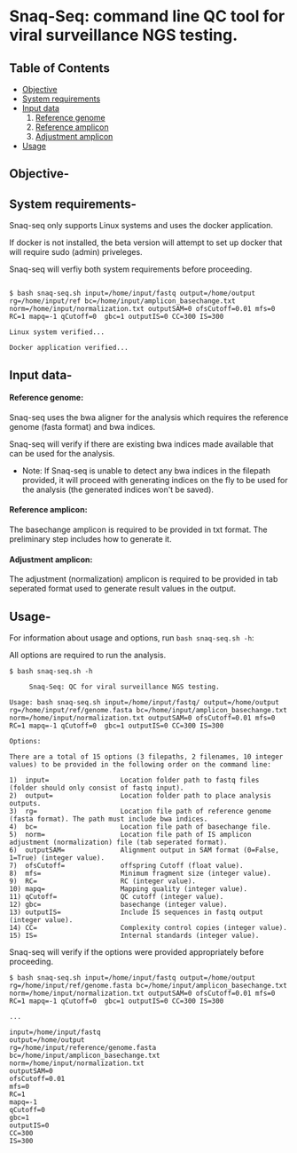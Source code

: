 # Snaq-Seq: command line QC tool for viral surveillance NGS testing. 

Table of Contents
-----------------
- [Objective](#objective)
- [System requirements](#requirements)
- [Input data](#data)
  1. [Reference genome](#reference-genome)
  2. [Reference amplicon](#reference-amplicon)
  3. [Adjustment amplicon](#adjustment-amplicon)
- [Usage](#usage-options)

## <a name="objective"></a> Objective-

## <a name="requirements"></a> System requirements-

Snaq-seq only supports Linux systems and uses the docker application. 

If docker is not installed, the beta version will attempt to set up docker that will require sudo (admin) priveleges. 

Snaq-seq will verfiy both system requirements before proceeding.

```

$ bash snaq-seq.sh input=/home/input/fastq output=/home/output rg=/home/input/ref bc=/home/input/amplicon_basechange.txt norm=/home/input/normalization.txt outputSAM=0 ofsCutoff=0.01 mfs=0 RC=1 mapq=-1 qCutoff=0  gbc=1 outputIS=0 CC=300 IS=300

Linux system verified...

Docker application verified... 
``` 

## <a name="data"></a> Input data-

#### Reference genome:

Snaq-seq uses the bwa aligner for the analysis which requires the reference genome (fasta format) and bwa indices. 

Snaq-seq will verify if there are existing bwa indices made available that can be used for the analysis.


* Note: If Snaq-seq is unable to detect any bwa indices in the filepath provided, it will proceed with generating indices on the fly to be used for the analysis (the generated indices won't be saved).


#### Reference amplicon:

The basechange amplicon is required to be provided in txt format. The preliminary step includes how to generate it.

#### Adjustment amplicon:

The adjustment (normalization) amplicon is required to be provided in tab seperated format used to generate result values in the output.

## <a name="usage-options"></a> Usage-

For information about usage and options, run ```bash snaq-seq.sh -h```: 

All options are required to run the analysis.

```
$ bash snaq-seq.sh -h
 
     Snaq-Seq: QC for viral surveillance NGS testing.     

Usage: bash snaq-seq.sh input=/home/input/fastq/ output=/home/output rg=/home/input/ref/genome.fasta bc=/home/input/amplicon_basechange.txt norm=/home/input/normalization.txt outputSAM=0 ofsCutoff=0.01 mfs=0 RC=1 mapq=-1 qCutoff=0  gbc=1 outputIS=0 CC=300 IS=300

Options:

There are a total of 15 options (3 filepaths, 2 filenames, 10 integer values) to be provided in the following order on the command line:
 
1)  input=                  Location folder path to fastq files (folder should only consist of fastq input).
2)  output=                 Location folder path to place analysis outputs.
3)  rg=       	            Location file path of reference genome (fasta format). The path must include bwa indices.
4)  bc=                     Location file path of basechange file.
5)  norm=                   Location file path of IS amplicon adjustment (normalization) file (tab seperated format).
6)  outputSAM=              Alignment output in SAM format (0=False, 1=True) (integer value).
7)  ofsCutoff=              offspring Cutoff (float value).
8)  mfs=                    Minimum fragment size (integer value).
9)  RC=                     RC (integer value).
10) mapq=                   Mapping quality (integer value).
11) qCutoff=                QC cutoff (integer value).
12) gbc=                    basechange (integer value).
13) outputIS=               Include IS sequences in fastq output (integer value).
14) CC=                     Complexity control copies (integer value).
15) IS=                     Internal standards (integer value).

```

Snaq-seq will  verify if the options were provided appropriately before proceeding.

```
$ bash snaq-seq.sh input=/home/input/fastq output=/home/output rg=/home/input/ref/genome.fasta bc=/home/input/amplicon_basechange.txt norm=/home/input/normalization.txt outputSAM=0 ofsCutoff=0.01 mfs=0 RC=1 mapq=-1 qCutoff=0  gbc=1 outputIS=0 CC=300 IS=300

... 

input=/home/input/fastq
output=/home/output
rg=/home/input/reference/genome.fasta
bc=/home/input/amplicon_basechange.txt
norm=/home/input/normalization.txt
outputSAM=0
ofsCutoff=0.01
mfs=0
RC=1
mapq=-1
qCutoff=0
gbc=1
outputIS=0
CC=300
IS=300 
```
